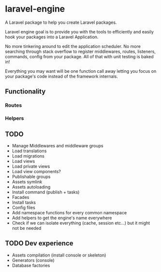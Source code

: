 # laravel-engine

A Laravel package to help you create Laravel packages.

Laravel engine goal is to provide you with the tools to efficiently and easily
hook your packages into a Laravel Application.

No more tinkering around to edit the application scheduler. No more searching
through stack overflow to register middlewares, routes, listeners, commands,
config from your package. All of that with unit testing is baked in!

Everything you may want will be one function call away letting you focus on your
package's code instead of the framework internals.

## Functionality

### Routes
### Helpers

## TODO

- Manage Middlewares and middleware groups
- Load translations
- Load migrations
- Load views
- Load private views
- Load view components?
- Publishable groups
- Assets symlink
- Assets autoloading
- Install command (publish + tasks)
- Facades
- Install tasks
- Config files
- Add namespace functions for every common namespace
- Add helpers to get the engine's name everywhere
- Check if we can isolate everything (cache, session etc...) but it might not be needed

## TODO Dev experience
- Assets compilation (install console or skeleton)
- Generators (console)
- Database factories
